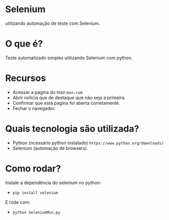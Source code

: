 # Selenium
utilizando automação de teste com Selenium.



# O que é?
Teste automatizado simples utilizando Selenium com python.


# Recursos
* Acessar a pagina do msn `msn.com`
* Abrir noticia que de destaque que não seja a primeira. 
* Confirmar que está pagina foi aberta corretamente.
* Fechar o navegador.

# Quais tecnologia são utilizada?
* Python (ncessário python instalado) `https://www.python.org/downloads/`
* Selenium (automação de browsers).

# Como rodar?
Instale a dependência do selenium no python:
* `pip install selenium`

E rode com:
* `python SeleniumMsn.py`


